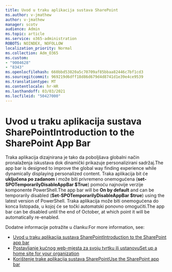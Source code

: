 ```yaml
---
title: Uvod u traku aplikacija sustava SharePoint
ms.author: v-jmathew
author: v-jmathew
manager: scotv
audience: Admin
ms.topic: article
ms.service: o365-administration
ROBOTS: NOINDEX, NOFOLLOW
localization_priority: Normal
ms.collection: Adm_O365
ms.custom:
- "9004628"
- "8343"
ms.openlocfilehash: 660bbd53820a5c70709af85bbaa82446c7bf1cd3
ms.sourcegitcommit: 969219d6dff18d86d679d4d8741d1e39e4ce9539
ms.translationtype: MT
ms.contentlocale: hr-HR
ms.lasthandoff: 03/03/2021
ms.locfileid: "50427000"
---
```

# <a name="introduction-to-the-sharepoint-app-bar"></a><span data-ttu-id="524fe-102">Uvod u traku aplikacija sustava SharePoint</span><span class="sxs-lookup"><span data-stu-id="524fe-102">Introduction to the SharePoint App Bar</span></span>

<span data-ttu-id="524fe-103">Traka aplikacija dizajnirana je tako da poboljšava globalni način pronalaženja iskustava dok dinamički prikazuje personalizirani sadržaj.</span><span class="sxs-lookup"><span data-stu-id="524fe-103">The app bar is designed to improve the global way finding experience while dynamically displaying personalized content.</span></span> <span data-ttu-id="524fe-104">Traka aplikacija bit će **uključena po zadanom** i može biti privremeno onemogućena (**set-SPOTemporarilyDisableAppBar $True**) pomoću najnovije verzije komponente PowerShell.</span><span class="sxs-lookup"><span data-stu-id="524fe-104">The app bar will be **On by default** and can be temporarily disabled (**Set-SPOTemporarilyDisableAppBar $true**) using the latest version of PowerShell.</span></span> <span data-ttu-id="524fe-105">Traka aplikacija može biti onemogućena do konca listopada, u kojoj će se točki automatski ponovno omogućiti.</span><span class="sxs-lookup"><span data-stu-id="524fe-105">The app bar can be disabled until the end of October, at which point it will be automatically re-enabled.</span></span>

<span data-ttu-id="524fe-106">Dodatne informacije potražite u članku:</span><span class="sxs-lookup"><span data-stu-id="524fe-106">For more information, see:</span></span>

- [<span data-ttu-id="524fe-107">Uvod u traku aplikacija sustava SharePoint</span><span class="sxs-lookup"><span data-stu-id="524fe-107">Introduction to the SharePoint app bar</span></span>](https://docs.microsoft.com/SharePoint/sharepoint-app-bar)
- [<span data-ttu-id="524fe-108">Postavljanje kućnog web-mjesta za svoju tvrtku ili ustanovu</span><span class="sxs-lookup"><span data-stu-id="524fe-108">Set up a home site for your organization</span></span>](https://docs.microsoft.com/sharepoint/home-site)
- [<span data-ttu-id="524fe-109">Korištenje trake aplikacija sustava SharePoint</span><span class="sxs-lookup"><span data-stu-id="524fe-109">Use the SharePoint app bar</span></span>](https://support.microsoft.com/office/use-the-sharepoint-app-bar-b2ab82d5-9af7-445e-ad24-236c5a86b5f8)
